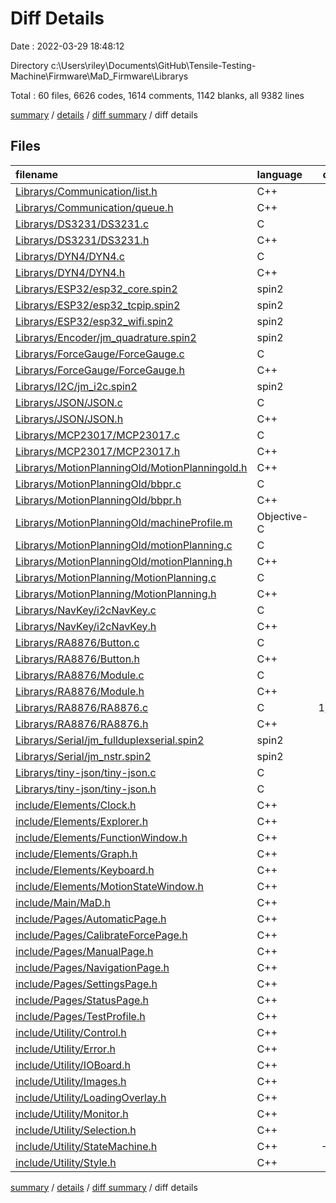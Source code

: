 # Diff Details

Date : 2022-03-29 18:48:12

Directory c:\Users\riley\Documents\GitHub\Tensile-Testing-Machine\Firmware\MaD_Firmware\Librarys

Total : 60 files,  6626 codes, 1614 comments, 1142 blanks, all 9382 lines

[summary](results.md) / [details](details.md) / [diff summary](diff.md) / diff details

## Files
| filename | language | code | comment | blank | total |
| :--- | :--- | ---: | ---: | ---: | ---: |
| [Librarys/Communication/list.h](/Librarys/Communication/list.h) | C++ | 11 | 0 | 2 | 13 |
| [Librarys/Communication/queue.h](/Librarys/Communication/queue.h) | C++ | 7 | 0 | 1 | 8 |
| [Librarys/DS3231/DS3231.c](/Librarys/DS3231/DS3231.c) | C | 111 | 48 | 17 | 176 |
| [Librarys/DS3231/DS3231.h](/Librarys/DS3231/DS3231.h) | C++ | 31 | 4 | 7 | 42 |
| [Librarys/DYN4/DYN4.c](/Librarys/DYN4/DYN4.c) | C | 111 | 39 | 16 | 166 |
| [Librarys/DYN4/DYN4.h](/Librarys/DYN4/DYN4.h) | C++ | 80 | 16 | 16 | 112 |
| [Librarys/ESP32/esp32_core.spin2](/Librarys/ESP32/esp32_core.spin2) | spin2 | 224 | 117 | 35 | 376 |
| [Librarys/ESP32/esp32_tcpip.spin2](/Librarys/ESP32/esp32_tcpip.spin2) | spin2 | 277 | 140 | 38 | 455 |
| [Librarys/ESP32/esp32_wifi.spin2](/Librarys/ESP32/esp32_wifi.spin2) | spin2 | 183 | 82 | 28 | 293 |
| [Librarys/Encoder/jm_quadrature.spin2](/Librarys/Encoder/jm_quadrature.spin2) | spin2 | 55 | 57 | 43 | 155 |
| [Librarys/ForceGauge/ForceGauge.c](/Librarys/ForceGauge/ForceGauge.c) | C | 88 | 18 | 16 | 122 |
| [Librarys/ForceGauge/ForceGauge.h](/Librarys/ForceGauge/ForceGauge.h) | C++ | 23 | 0 | 10 | 33 |
| [Librarys/I2C/jm_i2c.spin2](/Librarys/I2C/jm_i2c.spin2) | spin2 | 180 | 59 | 78 | 317 |
| [Librarys/JSON/JSON.c](/Librarys/JSON/JSON.c) | C | 987 | 49 | 141 | 1,177 |
| [Librarys/JSON/JSON.h](/Librarys/JSON/JSON.h) | C++ | 122 | 2 | 19 | 143 |
| [Librarys/MCP23017/MCP23017.c](/Librarys/MCP23017/MCP23017.c) | C | 132 | 10 | 13 | 155 |
| [Librarys/MCP23017/MCP23017.h](/Librarys/MCP23017/MCP23017.h) | C++ | 31 | 7 | 12 | 50 |
| [Librarys/MotionPlanningOld/MotionPlanningold.h](/Librarys/MotionPlanningOld/MotionPlanningold.h) | C++ | 10 | 0 | 2 | 12 |
| [Librarys/MotionPlanningOld/bbpr.c](/Librarys/MotionPlanningOld/bbpr.c) | C | 253 | 20 | 24 | 297 |
| [Librarys/MotionPlanningOld/bbpr.h](/Librarys/MotionPlanningOld/bbpr.h) | C++ | 11 | 46 | 6 | 63 |
| [Librarys/MotionPlanningOld/machineProfile.m](/Librarys/MotionPlanningOld/machineProfile.m) | Objective-C | 125 | 0 | 21 | 146 |
| [Librarys/MotionPlanningOld/motionPlanning.c](/Librarys/MotionPlanningOld/motionPlanning.c) | C | 143 | 12 | 18 | 173 |
| [Librarys/MotionPlanningOld/motionPlanning.h](/Librarys/MotionPlanningOld/motionPlanning.h) | C++ | 4 | 0 | 2 | 6 |
| [Librarys/MotionPlanning/MotionPlanning.c](/Librarys/MotionPlanning/MotionPlanning.c) | C | 178 | 4 | 23 | 205 |
| [Librarys/MotionPlanning/MotionPlanning.h](/Librarys/MotionPlanning/MotionPlanning.h) | C++ | 49 | 0 | 7 | 56 |
| [Librarys/NavKey/i2cNavKey.c](/Librarys/NavKey/i2cNavKey.c) | C | 442 | 141 | 74 | 657 |
| [Librarys/NavKey/i2cNavKey.h](/Librarys/NavKey/i2cNavKey.h) | C++ | 104 | 27 | 32 | 163 |
| [Librarys/RA8876/Button.c](/Librarys/RA8876/Button.c) | C | 58 | 1 | 5 | 64 |
| [Librarys/RA8876/Button.h](/Librarys/RA8876/Button.h) | C++ | 19 | 0 | 2 | 21 |
| [Librarys/RA8876/Module.c](/Librarys/RA8876/Module.c) | C | 308 | 2 | 34 | 344 |
| [Librarys/RA8876/Module.h](/Librarys/RA8876/Module.h) | C++ | 58 | 0 | 13 | 71 |
| [Librarys/RA8876/RA8876.c](/Librarys/RA8876/RA8876.c) | C | 1,205 | 270 | 78 | 1,553 |
| [Librarys/RA8876/RA8876.h](/Librarys/RA8876/RA8876.h) | C++ | 812 | 33 | 95 | 940 |
| [Librarys/Serial/jm_fullduplexserial.spin2](/Librarys/Serial/jm_fullduplexserial.spin2) | spin2 | 298 | 176 | 238 | 712 |
| [Librarys/Serial/jm_nstr.spin2](/Librarys/Serial/jm_nstr.spin2) | spin2 | 122 | 59 | 59 | 240 |
| [Librarys/tiny-json/tiny-json.c](/Librarys/tiny-json/tiny-json.c) | C | 391 | 137 | 34 | 562 |
| [Librarys/tiny-json/tiny-json.h](/Librarys/tiny-json/tiny-json.h) | C | 83 | 85 | 25 | 193 |
| [include/Elements/Clock.h](/include/Elements/Clock.h) | C++ | -25 | -4 | -5 | -34 |
| [include/Elements/Explorer.h](/include/Elements/Explorer.h) | C++ | -29 | 0 | -6 | -35 |
| [include/Elements/FunctionWindow.h](/include/Elements/FunctionWindow.h) | C++ | -18 | 0 | -3 | -21 |
| [include/Elements/Graph.h](/include/Elements/Graph.h) | C++ | -25 | 0 | -3 | -28 |
| [include/Elements/Keyboard.h](/include/Elements/Keyboard.h) | C++ | -18 | -4 | -5 | -27 |
| [include/Elements/MotionStateWindow.h](/include/Elements/MotionStateWindow.h) | C++ | -18 | 0 | -3 | -21 |
| [include/Main/MaD.h](/include/Main/MaD.h) | C++ | -45 | -4 | -7 | -56 |
| [include/Pages/AutomaticPage.h](/include/Pages/AutomaticPage.h) | C++ | -28 | -4 | -4 | -36 |
| [include/Pages/CalibrateForcePage.h](/include/Pages/CalibrateForcePage.h) | C++ | -27 | 0 | -4 | -31 |
| [include/Pages/ManualPage.h](/include/Pages/ManualPage.h) | C++ | -24 | -4 | -4 | -32 |
| [include/Pages/NavigationPage.h](/include/Pages/NavigationPage.h) | C++ | -29 | -4 | -8 | -41 |
| [include/Pages/SettingsPage.h](/include/Pages/SettingsPage.h) | C++ | -23 | 0 | -5 | -28 |
| [include/Pages/StatusPage.h](/include/Pages/StatusPage.h) | C++ | -26 | -4 | -6 | -36 |
| [include/Pages/TestProfile.h](/include/Pages/TestProfile.h) | C++ | -28 | 0 | -3 | -31 |
| [include/Utility/Control.h](/include/Utility/Control.h) | C++ | -30 | 0 | -5 | -35 |
| [include/Utility/Error.h](/include/Utility/Error.h) | C++ | -30 | -8 | -8 | -46 |
| [include/Utility/IOBoard.h](/include/Utility/IOBoard.h) | C++ | -80 | -1 | -22 | -103 |
| [include/Utility/Images.h](/include/Utility/Images.h) | C++ | -22 | -4 | -5 | -31 |
| [include/Utility/LoadingOverlay.h](/include/Utility/LoadingOverlay.h) | C++ | -10 | 0 | -2 | -12 |
| [include/Utility/Monitor.h](/include/Utility/Monitor.h) | C++ | -30 | 0 | -5 | -35 |
| [include/Utility/Selection.h](/include/Utility/Selection.h) | C++ | -7 | 0 | -2 | -9 |
| [include/Utility/StateMachine.h](/include/Utility/StateMachine.h) | C++ | -106 | -5 | -15 | -126 |
| [include/Utility/Style.h](/include/Utility/Style.h) | C++ | -22 | -1 | -12 | -35 |

[summary](results.md) / [details](details.md) / [diff summary](diff.md) / diff details